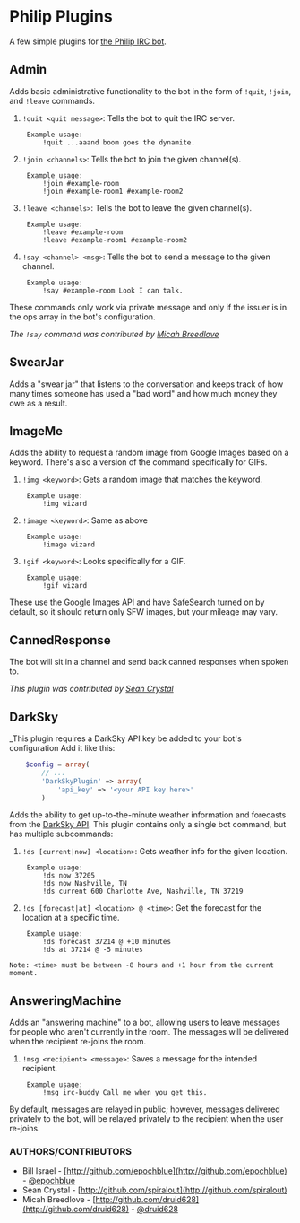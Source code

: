 Philip Plugins
==============

A few simple plugins for [the Philip IRC bot](http://github.com/epochblue/philip).


Admin
-----

Adds basic administrative functionality to the bot in the form of `!quit`, `!join`, and `!leave` commands.

1. `!quit <quit message>`: Tells the bot to quit the IRC server.

        Example usage:
            !quit ...aaand boom goes the dynamite.
 
2. `!join <channels>`: Tells the bot to join the given channel(s).

        Example usage:
            !join #example-room
            !join #example-room1 #example-room2
 
3. `!leave <channels>`: Tells the bot to leave the given channel(s).

        Example usage:
            !leave #example-room
            !leave #example-room1 #example-room2

4. `!say <channel> <msg>`: Tells the bot to send a message to the given channel.

        Example usage:
            !say #example-room Look I can talk.

These commands only work via private message and only if the issuer
is in the ops array in the bot's configuration.

_The `!say` command was contributed by [Micah Breedlove](http://github.com/druid628)_


SwearJar
--------

Adds a "swear jar" that listens to the conversation and keeps track of how many times
someone has used a "bad word" and how much money they owe as a result.


ImageMe
-------

Adds the ability to request a random image from Google Images based on a keyword.
There's also a version of the command specifically for GIFs.

1. `!img <keyword>`: Gets a random image that matches the keyword.

        Example usage:
            !img wizard

2. `!image <keyword>`: Same as above

        Example usage:
            !image wizard

3. `!gif <keyword>`: Looks specifically for a GIF.

        Example usage:
            !gif wizard

These use the Google Images API and have SafeSearch turned on by default, so it should return
only SFW images, but your mileage may vary.


CannedResponse
--------------

The bot will sit in a channel and send back canned responses when spoken to.

_This plugin was contributed by [Sean Crystal](http://github.com/spiralout)_


DarkSky
-------

_This plugin requires a DarkSky API key be added to your bot's configuration
Add it like this:

```php
    $config = array(
        // ...
        'DarkSkyPlugin' => array(
            'api_key' => '<your API key here>'
        )
```

Adds the ability to get up-to-the-minute weather information and forecasts from the
[DarkSky API](https://developer.darkskyapp.com). This plugin contains only a single
bot command, but has multiple subcommands:

1. `!ds [current|now] <location>`: Gets weather info for the given location.

        Example usage:
            !ds now 37205
            !ds now Nashville, TN
            !ds current 600 Charlotte Ave, Nashville, TN 37219

2. `!ds [forecast|at] <location> @ <time>`: Get the forecast for the location at a
specific time.

        Example usage:
            !ds forecast 37214 @ +10 minutes
            !ds at 37214 @ -5 minutes

`Note: <time> must be between -8 hours and +1 hour from the current moment.`


AnsweringMachine
----------------

Adds an "answering machine" to a bot, allowing users to leave messages for people who aren't currently in the room.
The messages will be delivered when the recipient re-joins the room.

1. `!msg <recipient> <message>`: Saves a message for the intended recipient.

        Example usage:
            !msg irc-buddy Call me when you get this.

By default, messages are relayed in public; however, messages delivered privately to the bot, will be relayed
privately to the recipient when the user re-joins.


### AUTHORS/CONTRIBUTORS

* Bill Israel - [http://github.com/epochblue](http://github.com/epochblue) - [@epochblue](http://twitter.com/epochblue)
* Sean Crystal - [http://github.com/spiralout](http://github.com/spiralout)
* Micah Breedlove - [http://github.com/druid628](http://github.com/druid628) - [@druid628](http://twitter.com/druid628)
